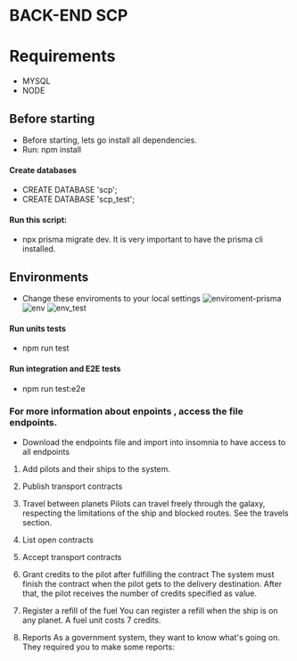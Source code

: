 # BACK-END SCP
# Requirements

* MYSQL
* NODE

## Before starting

* Before starting, lets go install all dependencies.
* Run: npm install
#### Create databases 
*  CREATE DATABASE 'scp';
* CREATE DATABASE 'scp_test';
#### Run this script: 
* npx prisma migrate dev. It is very important to have the prisma cli installed.

## Environments
* Change these enviroments to your local settings
![enviroment-prisma](https://user-images.githubusercontent.com/76568887/201209247-1bfd35c9-3f71-48a3-ac9e-7210fb740be2.jpeg)
![env](https://user-images.githubusercontent.com/76568887/201209193-0c8aaeeb-d73b-495b-a214-d286ebec600d.jpeg)
![env_test](https://user-images.githubusercontent.com/76568887/201209165-b72ba0e5-2c82-4c22-9872-1f815507be8f.jpeg)

#### Run units tests
* npm run test
#### Run integration and E2E tests
* npm run test:e2e

### For more information about enpoints , access the file endpoints.
 * Download the endpoints file and import into insomnia to have access to all endpoints

1. Add pilots and their ships to the system.

2. Publish transport contracts

3. Travel between planets
Pilots can travel freely through the galaxy, respecting the limitations of the ship and blocked routes. See the travels section.

4. List open contracts

5. Accept transport contracts

6. Grant credits to the pilot after fulfilling the contract
The system must finish the contract when the pilot gets to the delivery destination. After that, the pilot receives the number of credits specified as value.

7. Register a refill of the fuel
You can register a refill when the ship is on any planet. A fuel unit costs 7 credits.

8. Reports
As a government system, they want to know what's going on. They required you to make some reports:

